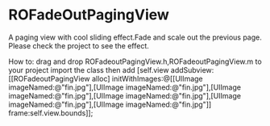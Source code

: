 ROFadeOutPagingView
====================

A paging view with cool sliding effect.Fade and scale out the previous page.
Please check the project to see the effect.

How to:
drag and drop ROFadeoutPagingView.h,ROFadeoutPagingView.m to your project
import the class
then add     [self.view addSubview:[[ROFadeoutPagingView alloc] initWithImages:@[[UIImage imageNamed:@"fin.jpg"],[UIImage imageNamed:@"fin.jpg"],[UIImage imageNamed:@"fin.jpg"],[UIImage imageNamed:@"fin.jpg"],[UIImage imageNamed:@"fin.jpg"],[UIImage imageNamed:@"fin.jpg"]] frame:self.view.bounds]];
